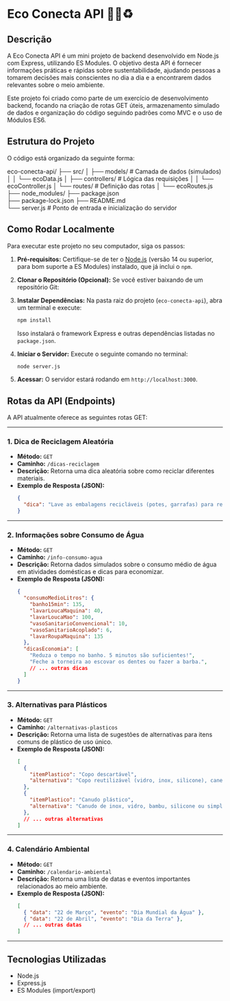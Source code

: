 # Eco Conecta API 🌳💧♻️

## Descrição

A Eco Conecta API é um mini projeto de backend desenvolvido em Node.js com Express, utilizando ES Modules. O objetivo desta API é fornecer informações práticas e rápidas sobre sustentabilidade, ajudando pessoas a tomarem decisões mais conscientes no dia a dia e a encontrarem dados relevantes sobre o meio ambiente.

Este projeto foi criado como parte de um exercício de desenvolvimento backend, focando na criação de rotas GET úteis, armazenamento simulado de dados e organização do código seguindo padrões como MVC e o uso de Módulos ES6.

## Estrutura do Projeto

O código está organizado da seguinte forma:

eco-conecta-api/
├── src/
│   ├── models/         # Camada de dados (simulados)
│   │   └── ecoData.js
│   ├── controllers/    # Lógica das requisições
│   │   └── ecoController.js
│   └── routes/         # Definição das rotas
│       └── ecoRoutes.js
├── node_modules/
├── package.json      
├── package-lock.json
├── README.md          
└── server.js           # Ponto de entrada e inicialização do servidor

## Como Rodar Localmente

Para executar este projeto no seu computador, siga os passos:

1.  **Pré-requisitos:** Certifique-se de ter o [Node.js](https://nodejs.org/) (versão 14 ou superior, para bom suporte a ES Modules) instalado, que já inclui o `npm`.
2.  **Clonar o Repositório (Opcional):** Se você estiver baixando de um repositório Git:

3.  **Instalar Dependências:** Na pasta raiz do projeto (`eco-conecta-api`), abra um terminal e execute:
    ```bash
    npm install
    ```
    Isso instalará o framework Express e outras dependências listadas no `package.json`.
4.  **Iniciar o Servidor:** Execute o seguinte comando no terminal:
    ```bash
    node server.js
    ```
5.  **Acessar:** O servidor estará rodando em `http://localhost:3000`.

## Rotas da API (Endpoints)

A API atualmente oferece as seguintes rotas GET:

---

### 1. Dica de Reciclagem Aleatória

* **Método:** `GET`
* **Caminho:** `/dicas-reciclagem`
* **Descrição:** Retorna uma dica aleatória sobre como reciclar diferentes materiais.
* **Exemplo de Resposta (JSON):**
    ```json
    {
      "dica": "Lave as embalagens recicláveis (potes, garrafas) para remover restos de comida."
    }
    ```

---

### 2. Informações sobre Consumo de Água

* **Método:** `GET`
* **Caminho:** `/info-consumo-agua`
* **Descrição:** Retorna dados simulados sobre o consumo médio de água em atividades domésticas e dicas para economizar.
* **Exemplo de Resposta (JSON):**
    ```json
    {
      "consumoMedioLitros": {
        "banho15min": 135,
        "lavarLoucaMaquina": 40,
        "lavarLoucaMao": 100,
        "vasoSanitarioConvencional": 10,
        "vasoSanitarioAcoplado": 6,
        "lavarRoupaMaquina": 135
      },
      "dicasEconomia": [
        "Reduza o tempo no banho. 5 minutos são suficientes!",
        "Feche a torneira ao escovar os dentes ou fazer a barba.",
        // ... outras dicas
      ]
    }
    ```

---

### 3. Alternativas para Plásticos

* **Método:** `GET`
* **Caminho:** `/alternativas-plasticos`
* **Descrição:** Retorna uma lista de sugestões de alternativas para itens comuns de plástico de uso único.
* **Exemplo de Resposta (JSON):**
    ```json
    [
      {
        "itemPlastico": "Copo descartável",
        "alternativa": "Copo reutilizável (vidro, inox, silicone), caneca ou xícara."
      },
      {
        "itemPlastico": "Canudo plástico",
        "alternativa": "Canudo de inox, vidro, bambu, silicone ou simplesmente beber direto no copo."
      },
      // ... outras alternativas
    ]
    ```

---

### 4. Calendário Ambiental

* **Método:** `GET`
* **Caminho:** `/calendario-ambiental`
* **Descrição:** Retorna uma lista de datas e eventos importantes relacionados ao meio ambiente.
* **Exemplo de Resposta (JSON):**
    ```json
    [
      { "data": "22 de Março", "evento": "Dia Mundial da Água" },
      { "data": "22 de Abril", "evento": "Dia da Terra" },
      // ... outras datas
    ]
    ```

---

## Tecnologias Utilizadas

* Node.js
* Express.js
* ES Modules (import/export)
